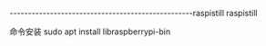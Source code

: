 

--------------------------------------------------raspistill
raspistill

命令安装
sudo apt install libraspberrypi-bin


